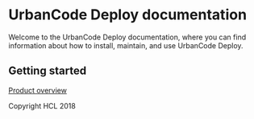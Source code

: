 # UrbanCode Deploy documentation

Welcome to the UrbanCode Deploy documentation, where you can find information about how to install, maintain, and use UrbanCode Deploy.


## Getting started



[Product overview](/com.ibm.deploy.doc/topics/intro_ch.md)


Copyright HCL 2018

